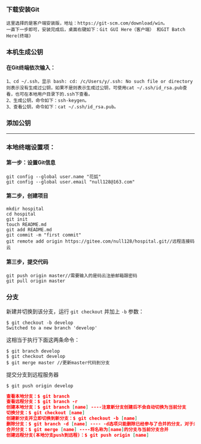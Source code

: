 ### 下载安装Git

```
这里选择的是客户端安装版，地址：https://git-scm.com/download/win。
一直下一步即可，安装完成后，桌面右键如下：Git GUI Here（客户端） 和GIT Batch Here(终端)
```

### 本机生成公钥

#### 在Git终端依次输入：

```
1、cd ~/.ssh，显示 bash: cd: /c/Users/y/.ssh: No such file or directory则表示没有生成过公钥，如果不是则表示生成过公钥，可使用cat ~/.ssh/id_rsa.pub查看，也可在本地用户目录下的.ssh下查看。
2、生成公钥，命令如下：ssh-keygen。
3、查看公钥，命令如下：cat ~/.ssh/id_rsa.pub。
```

### 添加公钥

---

### 本地终端设置项：

#### 第一步：设置Git信息

```
git config --global user.name "花弧" 
git config --global user.email "null128@163.com"
```

#### 第二步，创建项目

```
mkdir hospital
cd hospital
git init
touch README.md
git add README.md
git commit -m "first commit"
git remote add origin https://gitee.com/null128/hospital.git//远程连接码云
```

#### 第三步，提交代码

```
git push origin master//需要输入的是码云注册邮箱跟密码
git pull origin master
```

### 分支

新建并切换到该分支，运行 `git checkout` 并加上 `-b` 参数：

```
$ git checkout -b develop
Switched to a new branch 'develop'
```

这相当于执行下面这两条命令：

```$ git branch iss53
$ git branch develop
$ git checkout develop
$ git merge master //更新master代码到分支
```

提交分支到远程服务器

```
$ git push origin develop
```

```json
查看本地分支：$ git branch
查看远程分支：$ git branch -r
创建本地分支：$ git branch [name] ----注意新分支创建后不会自动切换为当前分支
切换分支：$ git checkout [name]
创建新分支并立即切换到新分支：$ git checkout -b [name]
删除分支：$ git branch -d [name] ---- -d选项只能删除已经参与了合并的分支，对于未有合并的分支是无法删除的。如果想强制删除一个分支，可以使用-D选项
合并分支：$ git merge [name] ----将名称为[name]的分支与当前分支合并
创建远程分支(本地分支push到远程)：$ git push origin [name]
```


